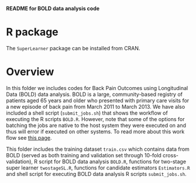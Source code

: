 __README for BOLD data analysis code__

# R package 

The `SuperLearner` package can be installed from CRAN.


# Overview 
In this folder we includes codes for Back Pain Outcomes using Longitudinal Data (BOLD) data analysis.
BOLD is a large, community-based registry of patients aged 65 years and older who presented with 
primary care visits for a new episode of back pain from March 2011 to March 2013.
We have also included a shell script (`submit_jobs.sh`) that shows the 
workflow of executing the R scripts `BOLD.R`. However, note that some of 
the options for batching the jobs are native to the host system 
they were executed on and thus will error if executed on other 
systems. To read more about this work flow see 
[this page](https://github.com/FredHutch/slurm-examples/tree/master/centipede). 

This folder includes the training dataset `train.csv` which contains data from BOLD (served
as both training and validation set through 10-fold cross-validation), 
R script for BOLD data analysis `BOLD.R`, functions for two-stage super learner `twostageSL.R`, functions 
for candidate estimators `Estimators.R` and shell script for executing BOLD data analysis 
R scripts `submit_jobs.sh`.
